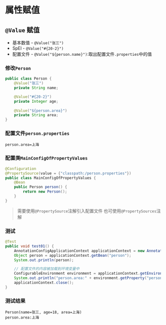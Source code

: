 # 属性赋值

## `@Value` 赋值
- 基本数值 - `@Value("张三")`
- SpEl - `@Value("#{20-2}")`
- 配置文件 - `@Value("${person.name}")`:取出配置文件`.properties`中的值

### 修改`Person`
```java
public class Person {
    @Value("张三")
    private String name;

    @Value("#{20-2}")
    private Integer age;
    
    @Value("${person.area}")
    private String area;
}
```

### 配置文件`person.properties`
```
person.area=上海
```

### 配置类`MainConfigOfPropertyValues`
```java
@Configuration
@PropertySource(value = {"classpath:/person.properties"})
public class MainConfigOfPropertyValues {
    @Bean
    public Person person() {
        return new Person();
    }
}
```
> 需要使用`@PropertySource`注解引入配置文件
> 也可使用`@PropertySources`注解

### 测试
```java
@Test
public void test01() {
    AnnotationConfigApplicationContext applicationContext = new AnnotationConfigApplicationContext(MainConfigOfPropertyValues.class);
    Object person = applicationContext.getBean("person");
    System.out.println(person);

    // 配置文件的内容被加载到环境变量中
    ConfigurableEnvironment environment = applicationContext.getEnvironment();
    System.out.println("person.area:" + environment.getProperty("person.area"));
    applicationContext.close();
}
```

### 测试结果
```
Person(name=张三, age=18, area=上海)
person.area:上海
```
